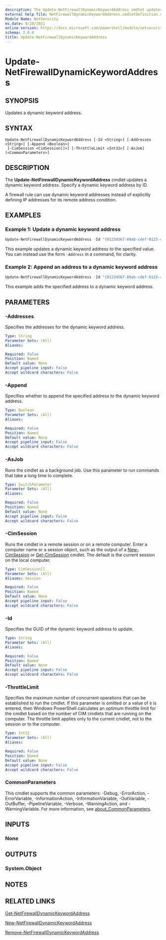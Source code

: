 ```yaml
---
description: The Update-NetFirewallDynamicKeywordAddress cmdlet updates a dynamic keyword address.
external help file: NetFirewallDynamicKeywordAddress.cmdletDefinition.cdxml-help.xml
Module Name: NetSecurity
ms.date: 9/20/2021
online version: https://docs.microsoft.com/powershell/module/netsecurity/update-netfirewalldynamickeywordaddress?view=windowsserver2022-ps&wt.mc_id=ps-gethelp
schema: 2.0.0
title: Update-NetFirewallDynamicKeywordAddress
---
```


# Update-NetFirewallDynamicKeywordAddress

## SYNOPSIS
Updates a dynamic keyword address.

## SYNTAX

```
Update-NetFirewallDynamicKeywordAddress [-Id <String>] [-Addresses <String>] [-Append <Boolean>]
 [-CimSession <CimSession[]>] [-ThrottleLimit <Int32>] [-AsJob] [<CommonParameters>]
```

## DESCRIPTION
The **Update-NetFirewallDynamicKeywordAddress** cmdlet updates a dynamic keyword address.
Specify a dynamic keyword address by ID.

A firewall rule can use dynamic keyword addresses instead of explicitly defining IP addresses for its remote address condition.

## EXAMPLES

### Example 1: Update a dynamic keyword address
```powershell
Update-NetFirewallDynamicKeywordAddress -Id "{01234567-89ab-cdef-0123-456789abcdef}" -Addresses 10.0.0.15
```

This example updates a dynamic keyword address to the specified value. You can instead use the form `-Address` in a command, for clarity.

### Example 2: Append an address to a dynamic keyword address
```powershell
Update-NetFirewallDynamicKeywordAddress -Id "{01234567-89ab-cdef-0123-456789abcdef}" -Addresses 192.0.0.1 -Append $True
```

This example adds the specified address to a dynamic keyword address.

## PARAMETERS

### -Addresses
Specifies the addresses for the dynamic keyword address.

```yaml
Type: String
Parameter Sets: (All)
Aliases:

Required: False
Position: Named
Default value: None
Accept pipeline input: False
Accept wildcard characters: False
```

### -Append
Specifies whether to append the specified address to the dynamic keyword address.

```yaml
Type: Boolean
Parameter Sets: (All)
Aliases:

Required: False
Position: Named
Default value: None
Accept pipeline input: False
Accept wildcard characters: False
```

### -AsJob
Runs the cmdlet as a background job. Use this parameter to run commands that take a long time to complete.

```yaml
Type: SwitchParameter
Parameter Sets: (All)
Aliases:

Required: False
Position: Named
Default value: None
Accept pipeline input: False
Accept wildcard characters: False
```

### -CimSession
Runs the cmdlet in a remote session or on a remote computer.
Enter a computer name or a session object, such as the output of a [New-CimSession](https://go.microsoft.com/fwlink/p/?LinkId=227967) or [Get-CimSession](https://go.microsoft.com/fwlink/p/?LinkId=227966) cmdlet.
The default is the current session on the local computer.

```yaml
Type: CimSession[]
Parameter Sets: (All)
Aliases: Session

Required: False
Position: Named
Default value: None
Accept pipeline input: False
Accept wildcard characters: False
```

### -Id
Specifies the GUID of the dynamic keyword address to update.

```yaml
Type: String
Parameter Sets: (All)
Aliases:

Required: False
Position: Named
Default value: None
Accept pipeline input: False
Accept wildcard characters: False
```

### -ThrottleLimit
Specifies the maximum number of concurrent operations that can be established to run the cmdlet.
If this parameter is omitted or a value of `0` is entered, then Windows PowerShell calculates an optimum throttle limit for the cmdlet based on the number of CIM cmdlets that are running on the computer.
The throttle limit applies only to the current cmdlet, not to the session or to the computer.

```yaml
Type: Int32
Parameter Sets: (All)
Aliases:

Required: False
Position: Named
Default value: None
Accept pipeline input: False
Accept wildcard characters: False
```

### CommonParameters
This cmdlet supports the common parameters: -Debug, -ErrorAction, -ErrorVariable, -InformationAction, -InformationVariable, -OutVariable, -OutBuffer, -PipelineVariable, -Verbose, -WarningAction, and -WarningVariable. For more information, see [about_CommonParameters](http://go.microsoft.com/fwlink/?LinkID=113216).

## INPUTS

### None

## OUTPUTS

### System.Object
## NOTES

## RELATED LINKS

[Get-NetFirewallDynamicKeywordAddress](Get-NetFirewallDynamicKeywordAddress.md)

[New-NetFirewallDynamicKeywordAddress](New-NetFirewallDynamicKeywordAddress.md)

[Remove-NetFirewallDynamicKeywordAddress](Remove-NetFirewallDynamicKeywordAddress.md)
